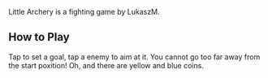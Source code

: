 Little Archery is a fighting game by LukaszM.

## How to Play
Tap to set a goal, tap a enemy to aim at it. You cannot go too far away from the start poxition! Oh, and there are yellow and blue coins.